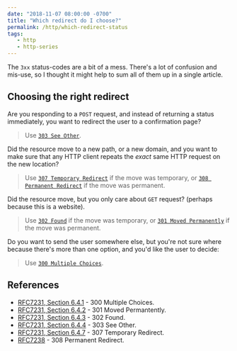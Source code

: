 ```yaml
---
date: "2018-11-07 08:00:00 -0700"
title: "Which redirect do I choose?"
permalink: /http/which-redirect-status
tags:
   - http
   - http-series
---
```


The `3xx` status-codes are a bit of a mess. There's a lot of confusion and
mis-use, so I thought it might help to sum all of them up in a single article.

Choosing the right redirect
---------------------------

Are you responding to a `POST` request, and instead of returning a status
immediately, you want to redirect the user to a confirmation page?

> Use [`303 See Other`][5].

Did the resource move to a new path, or a new domain, and you want to make sure
that any HTTP client repeats the _exact_ same HTTP request on the new location?

> Use [`307 Temporary Redirect`][3] if the move was temporary, or
> [`308 Permanent Redirect`][6] if the move was permanent.

Did the resource move, but you only care about `GET` request? (perhaps because
this is a website).

> Use [`302 Found`][4] if the move was temporary, or
> [`301 Moved Permanently`][2] if the move was permanent.

Do you want to send the user somewhere else, but you're not sure where because
there's more than one option, and you'd like the user to decide:

> Use [`300 Multiple Choices`][7].

References
----------

* [RFC7231, Section 6.4.1][8] - 300 Multiple Choices.
* [RFC7231, Section 6.4.2][9] - 301 Moved Permantently.
* [RFC7231, Section 6.4.3][10] - 302 Found.
* [RFC7231, Section 6.4.4][11] - 303 See Other.
* [RFC7231, Section 6.4.7][12] - 307 Temporary Redirect.
* [RFC7238][1] - 308 Permanent Redirect.

[1]: https://tools.ietf.org/html/rfc7238 "308 Permanent Redirect"
[2]: /http/301-moved-permanently
[3]: /http/307-temporary-redirect
[4]: /http/302-found
[5]: /http/303-see-other
[6]: /http/308-permanent-redirect
[7]: /http/300-multiple-choices
[8]: https://tools.ietf.org/html/rfc7231#section-6.4.1 "300 Multiple Choices"
[9]: https://tools.ietf.org/html/rfc7231#section-6.4.2 "301 Moved Permanently"
[10]: https://tools.ietf.org/html/rfc7231#section-6.4.3 "302 Found"
[11]: https://tools.ietf.org/html/rfc7231#section-6.4.4 "303 See Other"
[12]: https://tools.ietf.org/html/rfc7231#section-6.4.7 "307 Temporary Redirect"
